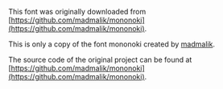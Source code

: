 This font was originally downloaded from [https://github.com/madmalik/mononoki](https://github.com/madmalik/mononoki).

This is only a copy of the font mononoki created by [madmalik](https://github.com/madmalik).

The source code of the original project can be found at [https://github.com/madmalik/mononoki](https://github.com/madmalik/mononoki).
